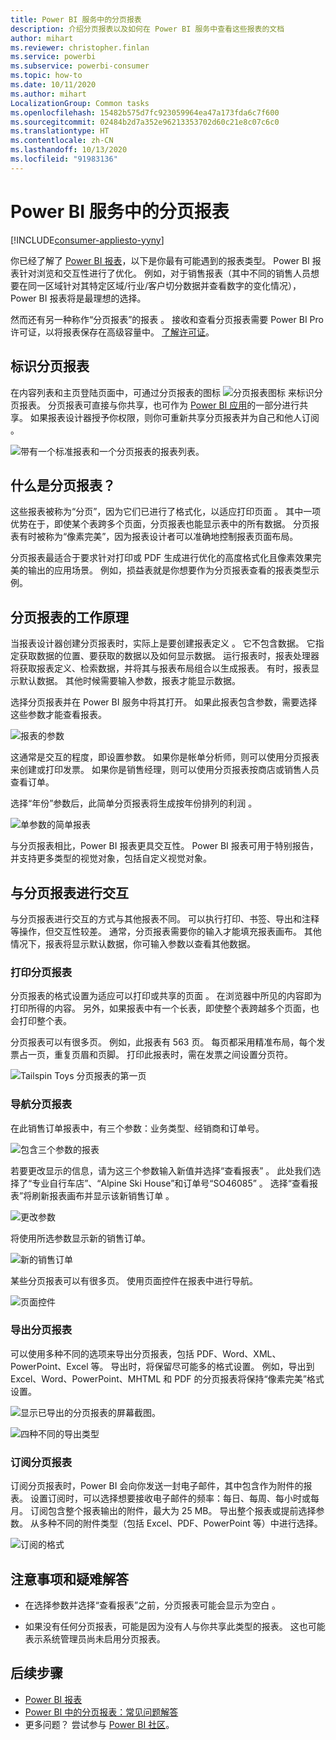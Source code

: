 ```yaml
---
title: Power BI 服务中的分页报表
description: 介绍分页报表以及如何在 Power BI 服务中查看这些报表的文档
author: mihart
ms.reviewer: christopher.finlan
ms.service: powerbi
ms.subservice: powerbi-consumer
ms.topic: how-to
ms.date: 10/11/2020
ms.author: mihart
LocalizationGroup: Common tasks
ms.openlocfilehash: 15482b575d7fc923059964ea47a173fda6c7f600
ms.sourcegitcommit: 02484b2d7a352e96213353702d60c21e8c07c6c0
ms.translationtype: HT
ms.contentlocale: zh-CN
ms.lasthandoff: 10/13/2020
ms.locfileid: "91983136"
---
```

# <a name="paginated-reports-in-the-power-bi-service"></a>Power BI 服务中的分页报表

[!INCLUDE[consumer-appliesto-yyny](../includes/consumer-appliesto-yyny.md)]

你已经了解了 [Power BI 报表](end-user-reports.md)，以下是你最有可能遇到的报表类型。 Power BI 报表针对浏览和交互性进行了优化。 例如，对于销售报表（其中不同的销售人员想要在同一区域针对其特定区域/行业/客户切分数据并查看数字的变化情况），Power BI 报表将是最理想的选择。

然而还有另一种称作“分页报表”的报表  。 接收和查看分页报表需要 Power BI Pro 许可证，以将报表保存在高级容量中。  [了解许可证](end-user-license.md)。  

## <a name="identify-a-paginated-report"></a>标识分页报表

在内容列表和主页登陆页面中，可通过分页报表的图标 ![分页报表图标](media/end-user-paginated-report/power-bi-report-icon.png) 来标识分页报表。  分页报表可直接与你共享，也可作为 [Power BI 应用](end-user-apps.md)的一部分进行共享。 如果报表设计器授予你权限，则你可重新共享分页报表并为自己和他人订阅  。


![带有一个标准报表和一个分页报表的报表列表。](./media/end-user-paginated-report/power-bi-report-lists.png)

## <a name="what-is-a-paginated-report"></a>什么是分页报表？

这些报表被称为“分页”，因为它们已进行了格式化，以适应打印页面  。 其中一项优势在于，即使某个表跨多个页面，分页报表也能显示表中的所有数据。 分页报表有时被称为“像素完美”，因为报表设计者可以准确地控制报表页面布局。

分页报表最适合于要求针对打印或 PDF 生成进行优化的高度格式化且像素效果完美的输出的应用场景。 例如，损益表就是你想要作为分页报表查看的报表类型示例。

## <a name="how-do-paginated-reports-work"></a>分页报表的工作原理

当报表设计器创建分页报表时，实际上是要创建报表定义   。 它不包含数据。 它指定获取数据的位置、要获取的数据以及如何显示数据。 运行报表时，报表处理器将获取报表定义、检索数据，并将其与报表布局组合以生成报表。 有时，报表显示默认数据。 其他时候需要输入参数，报表才能显示数据。 

选择分页报表并在 Power BI 服务中将其打开。 如果此报表包含参数，需要选择这些参数才能查看报表。

   ![报表的参数](./media/end-user-paginated-report/power-bi-select-parameters.png)

这通常是交互的程度，即设置参数。 如果你是帐单分析师，则可以使用分页报表来创建或打印发票。 如果你是销售经理，则可以使用分页报表按商店或销售人员查看订单。 

选择“年份”参数后，此简单分页报表将生成按年份排列的利润  。 

![单参数的简单报表](./media/end-user-paginated-report/power-bi-one-parameter.png)

与分页报表相比，Power BI 报表更具交互性。 Power BI 报表可用于特别报告，并支持更多类型的视觉对象，包括自定义视觉对象。



## <a name="interact-with-a-paginated-report"></a>与分页报表进行交互

与分页报表进行交互的方式与其他报表不同。 可以执行打印、书签、导出和注释等操作，但交互性较差。 通常，分页报表需要你的输入才能填充报表画布。  其他情况下，报表将显示默认数据，你可输入参数以查看其他数据。

### <a name="print-a-paginated-report"></a>打印分页报表

分页报表的格式设置为适应可以打印或共享的页面  。 在浏览器中所见的内容即为打印所得的内容。 另外，如果报表中有一个长表，即使整个表跨越多个页面，也会打印整个表。 

分页报表可以有很多页。 例如，此报表有 563 页。 每页都采用精准布局，每个发票占一页，重复页眉和页脚。 打印此报表时，需在发票之间设置分页符。

   ![Tailspin Toys 分页报表的第一页](./media/end-user-paginated-report/power-bi-paginated-500.png)


### <a name="navigate-the-paginated-report"></a>导航分页报表

在此销售订单报表中，有三个参数：业务类型、经销商和订单号。 

![包含三个参数的报表](./media/end-user-paginated-report/power-bi-parameter-bar.png)

若要更改显示的信息，请为这三个参数输入新值并选择“查看报表”  。 此处我们选择了“专业自行车店”、“Alpine Ski House”和订单号“SO46085”    。 选择“查看报表”将刷新报表画布并显示该新销售订单  。

![更改参数](./media/end-user-paginated-report/power-bi-orders.png)

将使用所选参数显示新的销售订单。 

![新的销售订单](./media/end-user-paginated-report/power-bi-new-orders.png)

某些分页报表可以有很多页。  使用页面控件在报表中进行导航。 

![页面控件](./media/end-user-paginated-report/power-bi-page-control.png)

### <a name="export-the-paginated-report"></a>导出分页报表
可以使用多种不同的选项来导出分页报表，包括 PDF、Word、XML、PowerPoint、Excel 等。 导出时，将保留尽可能多的格式设置。 例如，导出到 Excel、Word、PowerPoint、MHTML 和 PDF 的分页报表将保持“像素完美”格式设置。 

![显示已导出的分页报表的屏幕截图。](./media/end-user-paginated-report/power-bi-export-choices.png)

![四种不同的导出类型](./media/end-user-paginated-report/power-bi-four.png)

### <a name="subscribe-to-the-paginated-report"></a>订阅分页报表
订阅分页报表时，Power BI 会向你发送一封电子邮件，其中包含作为附件的报表。 设置订阅时，可以选择想要接收电子邮件的频率：每日、每周、每小时或每月。 订阅包含整个报表输出的附件，最大为 25 MB。 导出整个报表或提前选择参数。 从多种不同的附件类型（包括 Excel、PDF、PowerPoint 等）中进行选择。  

![订阅的格式](./media/end-user-paginated-report/power-bi-export-choices.png)

## <a name="considerations-and-troubleshooting"></a>注意事项和疑难解答

- 在选择参数并选择“查看报表”之前，分页报表可能会显示为空白  。

- 如果没有任何分页报表，可能是因为没有人与你共享此类型的报表。 这也可能表示系统管理员尚未启用分页报表。 

 

## <a name="next-steps"></a>后续步骤
- [Power BI 报表](end-user-reports.md)
- [Power BI 中的分页报表：常见问题解答](../paginated-reports/paginated-reports-faq.md)
- 更多问题？ 尝试参与 [Power BI 社区](https://community.powerbi.com/)。
